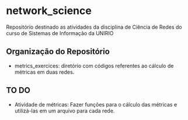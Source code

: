 # network_science

Repositório destinado as atividades da disciplina de Ciência de Redes do curso de Sistemas de Informação da UNIRIO

## Organização do Repositório

- metrics_exercices: diretório com códigos referentes ao cálculo de métricas em duas redes.

## TO DO
- Atividade de métricas: Fazer funções para o cálculo das métricas e utilizá-las em um arquivo para cada rede.